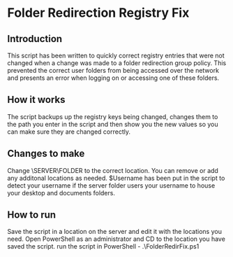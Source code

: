 # Folder Redirection Registry Fix

## Introduction

This script has been written to quickly correct registry entries that were not changed when a change was made to a folder redirection group policy. This prevented the correct user folders from being accessed over the network and presents an error when logging on or accessing one of these folders.

## How it works

The script backups up the registry keys being changed, changes them to the path you enter in the script and then show you the new values so you can make sure they are changed correctly.

## Changes to make

Change \\SERVER\FOLDER to the correct location.
You can remove or add any additonal locations as needed.
$Username has been put in the script to detect your username if the server folder users your username to house your desktop and documents folders.

## How to run

Save the script in a location on the server and edit it with the locations you need.
Open PowerShell as an administrator and CD to the location you have saved the script.
run the script in PowerShell - .\FolderRedirFix.ps1
